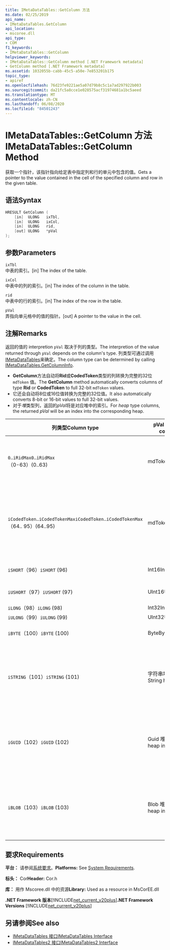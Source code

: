 ```yaml
---
title: IMetaDataTables::GetColumn 方法
ms.date: 02/25/2019
api_name:
- IMetaDataTables.GetColumn
api_location:
- mscoree.dll
api_type:
- COM
f1_keywords:
- IMetaDataTables::GetColumn
helpviewer_keywords:
- IMetaDataTables::GetColumn method [.NET Framework metadata]
- GetColumn method [.NET Framework metadata]
ms.assetid: 1032055b-cabb-45c5-a50e-7e853201b175
topic_type:
- apiref
ms.openlocfilehash: 76d23fe9221ae5a07d79b8c5c1a7ad297922b003
ms.sourcegitcommit: da21fc5a8cce1e028575acf31974681a1bc5aeed
ms.translationtype: MT
ms.contentlocale: zh-CN
ms.lasthandoff: 06/08/2020
ms.locfileid: "84501243"
---
```

# <a name="imetadatatablesgetcolumn-method"></a><span data-ttu-id="35b4f-102">IMetaDataTables::GetColumn 方法</span><span class="sxs-lookup"><span data-stu-id="35b4f-102">IMetaDataTables::GetColumn Method</span></span>
<span data-ttu-id="35b4f-103">获取一个指针，该指针指向给定表中指定列和行的单元中包含的值。</span><span class="sxs-lookup"><span data-stu-id="35b4f-103">Gets a pointer to the value contained in the cell of the specified column and row in the given table.</span></span>  
  
## <a name="syntax"></a><span data-ttu-id="35b4f-104">语法</span><span class="sxs-lookup"><span data-stu-id="35b4f-104">Syntax</span></span>  
  
```cpp  
HRESULT GetColumn (
    [in]  ULONG   ixTbl,  
    [in]  ULONG   ixCol,  
    [in]  ULONG   rid,  
    [out] ULONG   *pVal  
);  
```  
  
## <a name="parameters"></a><span data-ttu-id="35b4f-105">参数</span><span class="sxs-lookup"><span data-stu-id="35b4f-105">Parameters</span></span>

 `ixTbl`  
 <span data-ttu-id="35b4f-106">中表的索引。</span><span class="sxs-lookup"><span data-stu-id="35b4f-106">[in] The index of the table.</span></span>  
  
 `ixCol`  
 <span data-ttu-id="35b4f-107">中表中的列的索引。</span><span class="sxs-lookup"><span data-stu-id="35b4f-107">[in] The index of the column in the table.</span></span>  
  
 `rid`  
 <span data-ttu-id="35b4f-108">中表中的行的索引。</span><span class="sxs-lookup"><span data-stu-id="35b4f-108">[in] The index of the row in the table.</span></span>  
  
 `pVal`  
 <span data-ttu-id="35b4f-109">弄指向单元格中的值的指针。</span><span class="sxs-lookup"><span data-stu-id="35b4f-109">[out] A pointer to the value in the cell.</span></span>  

## <a name="remarks"></a><span data-ttu-id="35b4f-110">注解</span><span class="sxs-lookup"><span data-stu-id="35b4f-110">Remarks</span></span>

<span data-ttu-id="35b4f-111">返回的值的 interpretion `pVal` 取决于列的类型。</span><span class="sxs-lookup"><span data-stu-id="35b4f-111">The interpretion of the value returned through `pVal` depends on the column's type.</span></span> <span data-ttu-id="35b4f-112">列类型可通过调用[IMetaDataTables](imetadatatables-getcolumninfo-method.md)来确定。</span><span class="sxs-lookup"><span data-stu-id="35b4f-112">The column type can be determined by calling [IMetaDataTables.GetColumnInfo](imetadatatables-getcolumninfo-method.md).</span></span>

- <span data-ttu-id="35b4f-113">**GetColumn**方法自动将**Rid**或**CodedToken**类型的列转换为完整的32位 `mdToken` 值。</span><span class="sxs-lookup"><span data-stu-id="35b4f-113">The **GetColumn** method automatically converts columns of type **Rid** or **CodedToken** to full 32-bit `mdToken` values.</span></span>
- <span data-ttu-id="35b4f-114">它还会自动将8位或16位值转换为完整的32位值。</span><span class="sxs-lookup"><span data-stu-id="35b4f-114">It also automatically converts 8-bit or 16-bit values to full 32-bit values.</span></span>
- <span data-ttu-id="35b4f-115">对于*堆*类型列，返回的*pVal*将是对应堆中的索引。</span><span class="sxs-lookup"><span data-stu-id="35b4f-115">For *heap* type columns, the returned *pVal* will be an index into the corresponding heap.</span></span>

| <span data-ttu-id="35b4f-116">列类型</span><span class="sxs-lookup"><span data-stu-id="35b4f-116">Column type</span></span>              | <span data-ttu-id="35b4f-117">pVal 包含</span><span class="sxs-lookup"><span data-stu-id="35b4f-117">pVal contains</span></span> | <span data-ttu-id="35b4f-118">评论</span><span class="sxs-lookup"><span data-stu-id="35b4f-118">Comment</span></span>                          |
|--------------------------|---------------|-----------------------------------|
| <span data-ttu-id="35b4f-119">`0`..`iRidMax`</span><span class="sxs-lookup"><span data-stu-id="35b4f-119">`0`..`iRidMax`</span></span><br><span data-ttu-id="35b4f-120">（0-63）</span><span class="sxs-lookup"><span data-stu-id="35b4f-120">(0..63)</span></span>  | <span data-ttu-id="35b4f-121">mdToken</span><span class="sxs-lookup"><span data-stu-id="35b4f-121">mdToken</span></span>     | <span data-ttu-id="35b4f-122">*pVal*将包含一个完整的令牌。</span><span class="sxs-lookup"><span data-stu-id="35b4f-122">*pVal* will contain a full Token.</span></span> <span data-ttu-id="35b4f-123">函数自动将 Rid 转换为完整的标记。</span><span class="sxs-lookup"><span data-stu-id="35b4f-123">The function automatically converts the Rid into a full token.</span></span> |
| <span data-ttu-id="35b4f-124">`iCodedToken`..`iCodedTokenMax`</span><span class="sxs-lookup"><span data-stu-id="35b4f-124">`iCodedToken`..`iCodedTokenMax`</span></span><br><span data-ttu-id="35b4f-125">（64.. 95）</span><span class="sxs-lookup"><span data-stu-id="35b4f-125">(64..95)</span></span> | <span data-ttu-id="35b4f-126">mdToken</span><span class="sxs-lookup"><span data-stu-id="35b4f-126">mdToken</span></span> | <span data-ttu-id="35b4f-127">返回后， *pVal*将包含一个完整的令牌。</span><span class="sxs-lookup"><span data-stu-id="35b4f-127">Upon return, *pVal* will contain a full Token.</span></span> <span data-ttu-id="35b4f-128">函数自动将 CodedToken 解压缩到完整的令牌中。</span><span class="sxs-lookup"><span data-stu-id="35b4f-128">The function automatically decompresses the CodedToken into a full token.</span></span> |
| <span data-ttu-id="35b4f-129">`iSHORT`（96）</span><span class="sxs-lookup"><span data-stu-id="35b4f-129">`iSHORT` (96)</span></span>            | <span data-ttu-id="35b4f-130">Int16</span><span class="sxs-lookup"><span data-stu-id="35b4f-130">Int16</span></span>         | <span data-ttu-id="35b4f-131">自动将符号扩展为32位。</span><span class="sxs-lookup"><span data-stu-id="35b4f-131">Automatically sign-extended to 32-bit.</span></span>  |
| <span data-ttu-id="35b4f-132">`iUSHORT`（97）</span><span class="sxs-lookup"><span data-stu-id="35b4f-132">`iUSHORT` (97)</span></span>           | <span data-ttu-id="35b4f-133">UInt16</span><span class="sxs-lookup"><span data-stu-id="35b4f-133">UInt16</span></span>        | <span data-ttu-id="35b4f-134">自动将符号扩展为32位。</span><span class="sxs-lookup"><span data-stu-id="35b4f-134">Automatically sign-extended to 32-bit.</span></span>  |
| <span data-ttu-id="35b4f-135">`iLONG`（98）</span><span class="sxs-lookup"><span data-stu-id="35b4f-135">`iLONG` (98)</span></span>             | <span data-ttu-id="35b4f-136">Int32</span><span class="sxs-lookup"><span data-stu-id="35b4f-136">Int32</span></span>         |                                        |
| <span data-ttu-id="35b4f-137">`iULONG`（99）</span><span class="sxs-lookup"><span data-stu-id="35b4f-137">`iULONG` (99)</span></span>            | <span data-ttu-id="35b4f-138">UInt32</span><span class="sxs-lookup"><span data-stu-id="35b4f-138">UInt32</span></span>        |                                        |
| <span data-ttu-id="35b4f-139">`iBYTE`（100）</span><span class="sxs-lookup"><span data-stu-id="35b4f-139">`iBYTE` (100)</span></span>            | <span data-ttu-id="35b4f-140">Byte</span><span class="sxs-lookup"><span data-stu-id="35b4f-140">Byte</span></span>          | <span data-ttu-id="35b4f-141">自动将符号扩展为32位。</span><span class="sxs-lookup"><span data-stu-id="35b4f-141">Automatically sign-extended to 32-bit.</span></span>  |
| <span data-ttu-id="35b4f-142">`iSTRING`（101）</span><span class="sxs-lookup"><span data-stu-id="35b4f-142">`iSTRING` (101)</span></span>          | <span data-ttu-id="35b4f-143">字符串堆索引</span><span class="sxs-lookup"><span data-stu-id="35b4f-143">String heap index</span></span> | <span data-ttu-id="35b4f-144">*pVal*是字符串堆中的索引。</span><span class="sxs-lookup"><span data-stu-id="35b4f-144">*pVal* is an index into the String heap.</span></span> <span data-ttu-id="35b4f-145">使用[IMetadataTables：： GetString](imetadatatables-getstring-method.md)获取实际的列字符串值。</span><span class="sxs-lookup"><span data-stu-id="35b4f-145">Use [IMetadataTables::GetString](imetadatatables-getstring-method.md) to get the actual column String value.</span></span> |
| <span data-ttu-id="35b4f-146">`iGUID`（102）</span><span class="sxs-lookup"><span data-stu-id="35b4f-146">`iGUID` (102)</span></span>            | <span data-ttu-id="35b4f-147">Guid 堆索引</span><span class="sxs-lookup"><span data-stu-id="35b4f-147">Guid heap index</span></span> | <span data-ttu-id="35b4f-148">*pVal*是 Guid 堆中的索引。</span><span class="sxs-lookup"><span data-stu-id="35b4f-148">*pVal* is an index into the Guid heap.</span></span> <span data-ttu-id="35b4f-149">使用[IMetadataTables：： GetGuid](imetadatatables-getguid-method.md)获取实际的列 Guid 值。</span><span class="sxs-lookup"><span data-stu-id="35b4f-149">Use [IMetadataTables::GetGuid](imetadatatables-getguid-method.md) to get the actual column Guid value.</span></span> |
| <span data-ttu-id="35b4f-150">`iBLOB`（103）</span><span class="sxs-lookup"><span data-stu-id="35b4f-150">`iBLOB` (103)</span></span>            | <span data-ttu-id="35b4f-151">Blob 堆索引</span><span class="sxs-lookup"><span data-stu-id="35b4f-151">Blob heap index</span></span> | <span data-ttu-id="35b4f-152">*pVal*是 Blob 堆中的索引。</span><span class="sxs-lookup"><span data-stu-id="35b4f-152">*pVal* is an index into the Blob heap.</span></span> <span data-ttu-id="35b4f-153">使用[IMetadataTables：： GetBlob](imetadatatables-getblob-method.md)获取实际的列 Blob 值。</span><span class="sxs-lookup"><span data-stu-id="35b4f-153">Use [IMetadataTables::GetBlob](imetadatatables-getblob-method.md) to get the actual column Blob value.</span></span> |
  
## <a name="requirements"></a><span data-ttu-id="35b4f-154">要求</span><span class="sxs-lookup"><span data-stu-id="35b4f-154">Requirements</span></span>  
 <span data-ttu-id="35b4f-155">**平台：** 请参阅[系统要求](../../get-started/system-requirements.md)。</span><span class="sxs-lookup"><span data-stu-id="35b4f-155">**Platforms:** See [System Requirements](../../get-started/system-requirements.md).</span></span>  
  
 <span data-ttu-id="35b4f-156">**标头：** Cor</span><span class="sxs-lookup"><span data-stu-id="35b4f-156">**Header:** Cor.h</span></span>  
  
 <span data-ttu-id="35b4f-157">**库：** 用作 Mscoree.dll 中的资源</span><span class="sxs-lookup"><span data-stu-id="35b4f-157">**Library:** Used as a resource in MsCorEE.dll</span></span>  
  
 <span data-ttu-id="35b4f-158">**.NET Framework 版本**[!INCLUDE[net_current_v20plus](../../../../includes/net-current-v20plus-md.md)]</span><span class="sxs-lookup"><span data-stu-id="35b4f-158">**.NET Framework Versions** [!INCLUDE[net_current_v20plus](../../../../includes/net-current-v20plus-md.md)]</span></span>  
  
## <a name="see-also"></a><span data-ttu-id="35b4f-159">另请参阅</span><span class="sxs-lookup"><span data-stu-id="35b4f-159">See also</span></span>

- [<span data-ttu-id="35b4f-160">IMetaDataTables 接口</span><span class="sxs-lookup"><span data-stu-id="35b4f-160">IMetaDataTables Interface</span></span>](imetadatatables-interface.md)
- [<span data-ttu-id="35b4f-161">IMetaDataTables2 接口</span><span class="sxs-lookup"><span data-stu-id="35b4f-161">IMetaDataTables2 Interface</span></span>](imetadatatables2-interface.md)
